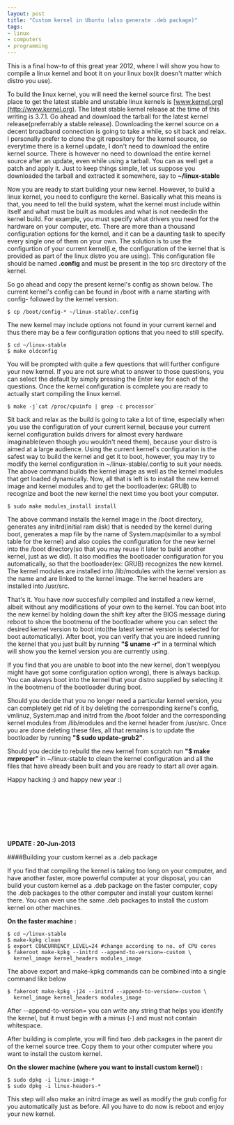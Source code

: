 ```yaml
---
layout: post
title: "Custom kernel in Ubuntu (also generate .deb package)"
tags:
- linux
- computers
- programming
---
```


This is a final how-to of this great year 2012, where I will show you how to compile a linux kernel and boot it on your linux box(it doesn't matter which distro you use).

To build the linux kernel, you will need the kernel source first. The best place to get the latest stable and unstable linux kernels is [www.kernel.org](http://www.kernel.org). The latest stable kernel release at the time of this writing is 3.7.1. Go ahead and download the tarball for the latest kernel release(preferrably a stable release). Downloading the kernel source on a decent broadband connection is going to take a while, so sit back and relax. I personally prefer to clone the git repository for the kernel source, so everytime there is a kernel update, I don't need to download the entire kernel source. There is however no need to download the entire kernel source after an update, even while using a tarball. You can as well get a patch and apply it. Just to keep things simple, let us suppose you downloaded the tarball and extracted it somewhere, say to __~/linux-stable__

Now you are ready to start building your new kernel. However, to build a linux kernel, you need to configure the kernel. Basically what this means is that, you need to tell the build system, what the kernel must include within itself and what must be built as modules and what is not neededin the kernel build. For example, you must specify what drivers you need for the hardware on your computer, etc. There are more than a thousand configuration options for the kernel, and it can be a daunting task to specify every single one of them on your own. The solution is to use the configurtion of your current kernel(i.e, the configuration of the kernel that is provided as part of the linux distro you are using). This configuration file should be named __.config__ and must be present in the top src directory of the kernel.

So go ahead and copy the present kernel's config as shown below. The current kernel's config can be found in /boot with a name starting with config- followed by the kernel version.

	$ cp /boot/config-* ~/linux-stable/.config

The new kernel may include options not found in your current kernel and thus there may be a few configuration options that you need to still specify.

	$ cd ~/linux-stable
	$ make oldconfig

You will be prompted with quite a few questions that will further configure your new kernel. If you are not sure what to answer to those questions, you can select the default by simply pressing the Enter key for each of the questions. Once the kernel configuration is complete you are ready to actually start compiling the linux kernel.

	$ make -j`cat /proc/cpuinfo | grep -c processor`

Sit back and relax as the build is going to take a lot of time, especially when you use the configuration of your current kernel, because your current kernel configuration builds drivers for almost every hardware imaginable(even though you wouldn't need them), because your distro is aimed at a large audience. Using the current kernel's configuration is the safest way to build the kernel and get it to boot, however, you may try to modify the kernel configuration in ~/linux-stable/.config to suit your needs. The above command builds the kernel image as well as the kernel modules that get loaded dynamically. Now, all that is left is to install the new kernel image and kernel modules and to get the bootloader(ex: GRUB) to recognize and boot the new kernel the next time you boot your computer.

	$ sudo make modules_install install

The above command installs the kernel image in the /boot directory, generates any initrd(initial ram disk) that is needed by the kernel during boot, generates a map file by the name of System.map(similar to a symbol table for the kernel) and also copies the configuration for the new kernel into the /boot directory(so that you may reuse it later to build another kernel, just as we did). It also modifies the bootloader configuration for you automatically, so that the bootloader(ex: GRUB) recognizes the new kernel. The kernel modules are installed into /lib/modules with the kernel version as the name and are linked to the kernel image. The kernel headers are installed into /usr/src.

That's it. You have now succesfully compiled and installed a new kernel, albeit without any modifications of your own to the kernel. You can boot into the new kernel by holding down the shift key after the BIOS message during reboot to show the bootmenu of the bootloader where you can select the desired kernel version to boot into(the latest kernel version is selected for boot automatically). After boot, you can verify that you are indeed running the kernel that you just built by running __"$ uname -r"__ in a terminal which will show you the kernel version you are currently using.

If you find that you are unable to boot into the new kernel, don't weep(you might have got some configuration option wrong), there is always backup. You can always boot into the kernel that your distro supplied by selecting it in the bootmenu of the bootloader during boot.

Should you decide that you no longer need a particular kernel version, you can completely get rid of it by deleting the corresponding kernel's config, vmlinuz, System.map and initrd from the /boot folder and the corresponding kernel modules from /lib/modules and the kernel header from /usr/src. Once you are done deleting these files, all that remains is to update the bootloader by running __"$ sudo update-grub2"__.

Should you decide to rebuild the new kernel from scratch run __"$ make mrproper"__  in ~/linux-stable to clean the kernel configuration and all the files that have already been built and you are ready to start all over again.

Happy hacking :) and happy new year :)

&#x20;<br /><br /><br />
&#x20;<br /><br /><br />

__UPDATE : 20-Jun-2013__

####Building your custom kernel as a .deb package

If you find that compiling the kernel is taking too long on your computer, and have another faster, more powerful computer at your disposal, you can build your custom kernel as a .deb package on the faster computer, copy the .deb packages to the other computer and install your custom kernel there. You can even use the same .deb packages to install the custom kernel on other machines.

__On the faster machine :__

    $ cd ~/linux-stable
    $ make-kpkg clean
    $ export CONCURRENCY_LEVEL=24 #change according to no. of CPU cores
    $ fakeroot make-kpkg --initrd --append-to-version=-custom \
      kernel_image kernel_headers modules_image

The above export and make-kpkg commands can be combined into a single command like below

    $ fakeroot make-kpkg -j24 --initrd --append-to-version=-custom \
      kernel_image kernel_headers modules_image

After --append-to-version= you can write any string that helps you identify the kernel, but it must begin with a minus (-) and must not contain whitespace.

After building is complete, you will find two .deb packages in the parent dir of the kernel source tree. Copy them to your other computer where you want to install the custom kernel.

__On the slower machine (where you want to install custom kernel) :__

    $ sudo dpkg -i linux-image-*
    $ sudo dpkg -i linux-headers-*

This step will also make an initrd image as well as modify the grub config for you automatically just as before. All you have to do now is reboot and enjoy your new kernel.